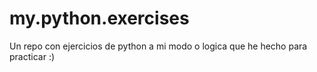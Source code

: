 # my.python.exercises
Un repo con ejercicios de python a mi modo o logica que he hecho para practicar :)
